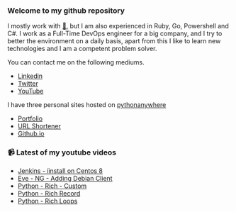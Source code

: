 ### Welcome to my github repository

I mostly work with [:snake:](https://www.python.org/), but I am also experienced in Ruby, Go, Powershell and C#. I work as a Full-Time DevOps engineer for a big company, and I try to better the environment on a daily basis, apart from this I like to learn new technologies and I am a competent problem solver.

You can contact me on the following mediums.
- [Linkedin](https://www.linkedin.com/in/r3ap3rpy)
- [Twitter](https://twitter.com/r3ap3rpy)
- [YouTube](https://www.youtube.com/channel/UC1qkMXH8d2I9DDAtBSeEHqg)

I have three personal sites hosted on [pythonanywhere](https://www.pythonanywhere.com/)
- [Portfolio](http://r3ap3rpy.pythonanywhere.com/)
- [URL Shortener](http://shortenpy.pythonanywhere.com/)
- [Github.io](https://r3ap3rpy.github.io/)

### :video_camera: Latest of my youtube videos
<!-- YOUTUBE:START -->
- [Jenkins - íinstall on Centos 8](https://www.youtube.com/watch?v=uk4KJDnqgcw)
- [Eve - NG - Adding Debian Client](https://www.youtube.com/watch?v=mRcHLZoqOyM)
- [Python - Rich - Custom](https://www.youtube.com/watch?v=kQoImVjQm3g)
- [Python - Rich Record](https://www.youtube.com/watch?v=sAtgg4Tyt3Q)
- [Python - Rich   Loops](https://www.youtube.com/watch?v=9d_-bKT4pcE)
<!-- YOUTUBE:END -->

